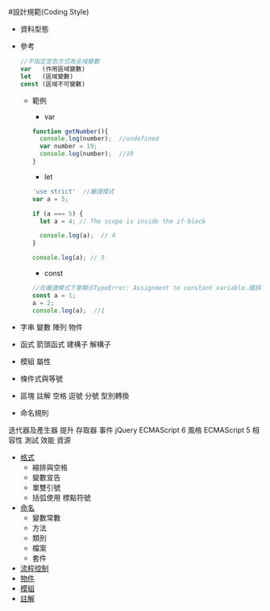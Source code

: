 #設計規範(Coding Style)

- 資料型態 
- 參考
    ```javascript
    //不指定宣告方式為全域變數
    var   (作用區域變數)
    let   (區域變數)
    const (區域不可變數)
    ```
  - 範例
    - var
    ```javascript
    function getNumber(){
      console.log(number);  //undefined
      var number = 19;
      console.log(number);  //19
    }
    ```
    
    - let
    ```javascript
    'use strict'  //嚴謹模式
    var a = 5;

    if (a === 5) {
      let a = 4; // The scope is inside the if-block

      console.log(a);  // 4
    } 

    console.log(a); // 5
    ```
    
    - const
    ```javascript
    //在嚴謹模式下會顯示TypeError: Assignment to constant variable.錯誤
    const a = 1;
    a = 2;
    console.log(a);  //1
    ```
    
    

- 字串 變數 陣列 物件
- 函式 箭頭函式 建構子 解構子
- 模組 屬性 
- 條件式與等號 
- 區塊 註解 空格 逗號 分號 型別轉換
- 命名規則 


迭代器及產生器 提升 存取器 事件
jQuery
ECMAScript 6 風格
ECMAScript 5 相容性
測試 效能 資源

- [格式](./Specification)
  - 縮排與空格
  - 變數宣告
  - 單雙引號
  - 括弧使用
    標點符號
- [命名](./Notation)
  - 變數常數
  - 方法
  - 類別 
  - 檔案
  - 套件
- [流程控制](./Compare)
- [物件](./Object)
- [模組](./Module)
- [註解](./Comment)
